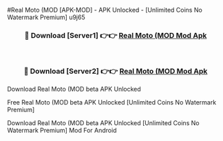 #Real Moto (MOD [APK-MOD] - APK Unlocked - [Unlimited Coins No Watermark Premium] u9j65



<div align="center">

<h3>🔴 Download [Server1] 👉👉 <a href="https://momento.my/?title=Real_Moto_(MOD">Real Moto (MOD Mod Apk</a></h3><br>

<h3>🔴 Download [Server2] 👉👉 <a href="https://momento.my/?title=Real_Moto_(MOD">Real Moto (MOD Mod Apk</a></h3>
</div>



Download Real Moto (MOD beta APK Unlocked

Free Real Moto (MOD beta APK Unlocked [Unlimited Coins No Watermark Premium]

Download Real Moto (MOD beta APK Unlocked [Unlimited Coins No Watermark Premium] Mod For Android
